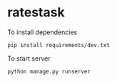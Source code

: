 # ratestask

To install dependencies

`pip install requirements/dev.txt`

To start server

`python manage.py runserver`